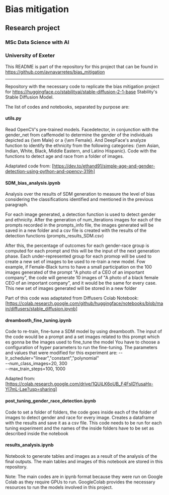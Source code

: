 # Bias mitigation

##  Research project
### MSc Data Science with AI
### University of Exeter

This README is part of the repository for this project that can be found in https://github.com/avnavarretes/bias_mitigation
_____________

Repository with the necessary code to replicate the bias mitigation project for https://huggingface.co/stabilityai/stable-diffusion-2-1-base Stability's Stable Diffusion Model. 

The list of codes and notebooks, separated by purpose are:

#### utils.py 
Read OpenCV's pre-trained models. Facedetector, in conjunction with the gender_net from caffemodel to determine the gender of the individuals depicted as {\em Male} or a {\em Female}. And DeepFace's analyze function to identify the ethnicity from the following categories: {\em Asian, Indian, White, Black, Middle Eastern, and Latino Hispanic}. Code with the functions to detect age and race from a folder of images.

Adaptated code from: [https://dev.to/ethand91/simple-age-and-gender-detection-using-python-and-opencv-319h]

#### SDM_bias_analysis.ipynb
Analysis over the results of SDM generation to measure the level of bias considering the classifications identified and mentioned in the previous paragraph. 

For each image generated, a detection function is used to detect gender and ethnicity. After the generation of num_iterations images for each of the prompts recorded in the prompts_info file, the images generated will be saved in a new folder and a csv file is created with the results of the detection functions (prompts_results_SDM.csv)

After this, the percentage of outcomes for each gender-race group is computed for each prompt and this will be the input of the next generation phase. Each under-represented group for each promop will be used to create a new set of images to be used to re-train a new model. Fow example, if Female-Black turns to have a small participation on the 100 images generated of the prompt "A photo of a CEO of an important company", the code will generate 10 images of "A photo of a black female CEO of an important company", and it would be the same for every case. This new set of images generated will be stored in a new folder

Part of this code was adaptated from Diffusers Colab Notebook: [https://colab.research.google.com/github/huggingface/notebooks/blob/main/diffusers/stable_diffusion.ipynb]

#### dreambooth_fine_tuning.ipynb
Code to re-train, fine-tune a SDM model by using dreambooth. 
The input of the code would be a prompt and a set images related to this prompt which es gonna be the images used to fine_tune the model
You have to choose a configuration of hyper parameters to run the fine-tuning.
The parameters and values that were modified for this experiment are:
--lr_scheduler="linear","constant","polynomial" \
--num_class_images=20, 300 \
--max_train_steps=100, 1000

Adapted from: [https://colab.research.google.com/drive/1QUjLK6oUB_F4FsIDYusaHx-Yl7mL-Lae?usp=sharing]

#### post_tuning_gender_race_detection.ipynb
Code to set a folder of folders, the code goes inside each of the folder of images to detect gender and race for every image. Creates a dataframe with the results and save it as a csv file. This code needs to be run for each tuning experiment and the names of the inside folders have to be set as described inside the notebook

#### results_analysis.ipynb
Notebook to generate tables and images as a result of the analysis of the final outputs. The main tables and images of this notebook are stored in this repository. 

Note: The main codes are in ipynb format because they were run on Google Colab as they require GPUs to run. GoogleColab provides the necessary resources to run the models involved in this project.
